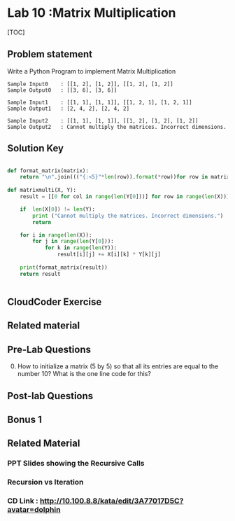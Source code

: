 
# Lab 10 :Matrix Multiplication

[TOC]

## Problem statement 

Write a Python Program to implement Matrix Multiplication

    Sample Input0    : [[1, 2], [1, 2]], [[1, 2], [1, 2]]
    Sample Output0   : [[3, 6], [3, 6]]

    Sample Input1    : [[1, 1], [1, 1]], [[1, 2, 1], [1, 2, 1]]
    Sample Output1   : [2, 4, 2], [2, 4, 2]

    Sample Input2    : [[1, 1], [1, 1]], [[1, 2], [1, 2], [1, 2]]
    Sample Output2   : Cannot multiply the matrices. Incorrect dimensions.	




## Solution Key

```python 

def format_matrix(matrix):
    return "\n".join((("{:<5}"*len(row)).format(*row))for row in matrix)
    
def matrixmulti(X, Y):
    result = [[0 for col in range(len(Y[0]))] for row in range(len(X))]

    if  len(X[0]) != len(Y):
        print ("Cannot multiply the matrices. Incorrect dimensions.")
        return

    for i in range(len(X)):
        for j in range(len(Y[0])):
            for k in range(len(Y)):
                result[i][j] += X[i][k] * Y[k][j]
    
    print(format_matrix(result))
    return result



```


## CloudCoder Exercise 




## Related material 





## Pre-Lab Questions 

0. How to initialize a matrix (5 by 5) so that all its entries are equal to the number 10? What is the one line code for this?

## Post-lab Questions


## Bonus 1 

## Related Material 

### PPT Slides showing the Recursive Calls 

### Recursion vs Iteration

### CD Link : http://10.100.8.8/kata/edit/3A77017D5C?avatar=dolphin
